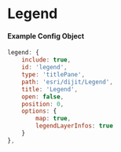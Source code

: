 # Legend

#### Example Config Object
``` javascript
legend: {
    include: true,
    id: 'legend',
    type: 'titlePane',
    path: 'esri/dijit/Legend',
    title: 'Legend',
    open: false,
    position: 0,
    options: {
        map: true,
        legendLayerInfos: true
    }
},
```